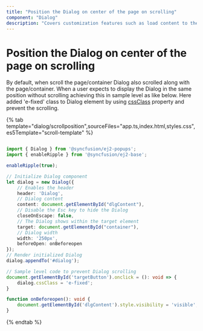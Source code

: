 ```yaml
---
title: "Position the Dialog on center of the page on scrolling"
component: "Dialog"
description: "Covers customization features such as load content to the dialog from external sources, built-in alert, and confirmation model dialog."
---
```


# Position the Dialog on center of the page on scrolling

By default, when scroll the page/container Dialog also scrolled along with the page/container.
When a user expects to display the Dialog in the same position without scrolling achieving this in
sample level as like below. Here added 'e-fixed' class to Dialog element by using [cssClass](../../api/dialog/#cssclass) property and prevent the scrolling.

{% tab template="dialog/scrollposition",sourceFiles="app.ts,index.html,styles.css", es5Template="scroll-template" %}

```typescript

import { Dialog } from '@syncfusion/ej2-popups';
import { enableRipple } from '@syncfusion/ej2-base';

enableRipple(true);

// Initialize Dialog component
let dialog = new Dialog({
    // Enables the header
    header: 'Dialog',
    // Dialog content
    content: document.getElementById("dlgContent"),
    // Disable the Esc key to hide the Dialog
    closeOnEscape: false,
    // The Dialog shows within the target element
    target: document.getElementById("container"),
    // Dialog width
    width: '250px',
    beforeOpen: onBeforeopen
});
// Render initialized Dialog
dialog.appendTo('#dialog');

// Sample level code to prevent Dialog scrolling
document.getElementById('targetButton').onclick = (): void => {
    dialog.cssClass = 'e-fixed';
}

function onBeforeopen(): void {
    document.getElementById('dlgContent').style.visibility = 'visible';
}

```

{% endtab %}